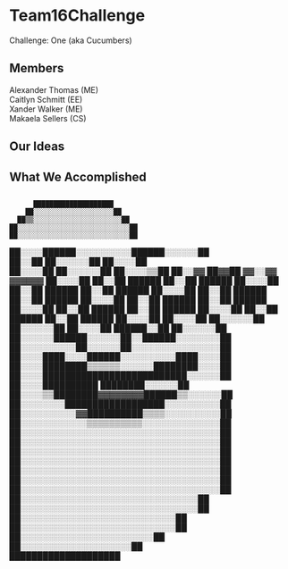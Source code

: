 # Team16Challenge
  Challenge: One (aka Cucumbers)
  
## Members
  Alexander Thomas (ME)  
  Caitlyn Schmitt (EE)  
  Xander Walker (ME)  
  Makaela Sellers (CS)  
  
## Our Ideas

## What We Accomplished

## 





          ████████████████████          
        ██░░░░░░░░░░░░░░░░░░░░██        
      ██▒▒░░░░░░░░░░░░░░░░░░░░░░██      
    ██░░░░░░░░░░░░░░░░░░░░░░░░░░░░██    
    ██░░░░░░░░░░░░░░░░░░░░░░░░░░░░██    
  ██░░░░██████░░░░░░░░░░██████░░░░░░██  
  ██░░██      ██░░░░░░██      ██░░░░██  
██░░░░██      ██░░░░░░██      ██░░░░▒▒██
██░░▓▓  ██▓▓██  ▓▓░░▓▓  ▓▓▓▓▓▓  ██░░░░██
██░░██  ██████  ██░░██  ██████  ██░░░░██
██░░██  ██████  ██░░██  ██████  ██░░░░██
██░░██  ██████  ██░░██  ██████  ██░░░░██
██░░██  ██████  ██░░██  ██████  ██░░░░██
██░░██  ██████  ██░░██  ██████  ██░░░░██
██░░██  ██████  ██░░██  ██████  ██░░░░██
██░░░░██      ██░░░░░░██      ██░░░░░░██
██░░░░██      ██████░░██      ██░░░░░░██
██░░░░░░██████░░░░░░██░░██████░░░░░░░░██
██░░░░░░░░░░██░░░░░░██░░░░░░░░░░░░░░░░██
██░░░░████░░░░██████░░░░░░░░░░████░░░░██
██░░░░████████▒▒▒▒▒▒░░░░░░████████░░░░██
██░░░░██████████████████████████░░░░░░██
██░░░░██████████        ████████░░░░░░██
██░░░░▒▒████████▓▓▓▓▓▓▓▓██████▒▒░░░░░░██
██░░░░░░░░██████████████████░░░░░░░░░░██
██░░░░░░░░░░▓▓██████████▒▒▒▒░░░░░░░░░░██
██░░░░░░░░░░░░▒▒▒▒▒▒▒▒▒▒░░░░░░░░░░░░░░██
██░░░░░░░░░░░░░░░░░░░░░░░░░░░░░░░░░░░░██
██░░░░░░░░░░░░░░░░░░░░░░░░░░░░░░░░░░░░██
██░░░░░░░░░░░░░░░░░░░░░░░░░░░░░░░░░░░░██
██░░░░░░░░░░░░░░░░░░░░░░░░░░░░░░░░░░░░██
██░░░░░░░░░░░░░░░░░░░░░░░░░░░░░░░░░░░░██
██░░░░░░░░░░░░░░░░░░░░░░░░░░░░░░░░░░░░██
██░░░░░░░░░░░░░░░░░░░░░░░░░░░░░░░░░░░░██
  ██░░░░░░░░░░░░░░░░░░░░░░░░░░░░░░░░██  
  ██░░░░░░░░░░░░░░░░░░░░░░░░░░░░░░░░██  
    ██░░░░░░░░░░░░░░░░░░░░░░░░░░░░██    
    ██░░░░░░░░░░░░░░░░░░░░░░░░░░░░██    
      ██░░░░░░░░░░░░░░░░░░░░░░░░██      
        ██░░░░░░░░░░░░░░░░░░░░██        
          ████████████████████          
